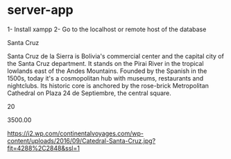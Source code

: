 # server-app
1- Install xampp
2- Go to the localhost or remote host of the database

Santa Cruz

Santa Cruz de la Sierra is Bolivia's commercial center and the capital city of the Santa Cruz department. It stands on the Pirai River in the tropical lowlands east of the Andes Mountains. Founded by the Spanish in the 1500s, today it's a cosmopolitan hub with museums, restaurants and nightclubs. Its historic core is anchored by the rose-brick Metropolitan Cathedral on Plaza 24 de Septiembre, the central square.

20

3500.00

https://i2.wp.com/continentalvoyages.com/wp-content/uploads/2016/09/Catedral-Santa-Cruz.jpg?fit=4288%2C2848&ssl=1